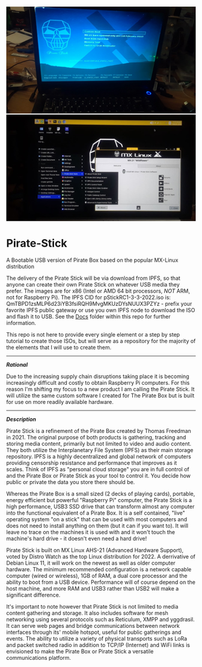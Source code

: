 ![image](https://github.com/ThomasFreedman/Pirate-Stick/blob/main/pirateStickBootScreen.png?raw=true)
![image](https://github.com/ThomasFreedman/Pirate-Stick/blob/main/pirateStickDesktop.jpg?raw=true)

# Pirate-Stick
A Bootable USB version of Pirate Box based on the popular MX-Linux distribution

The delivery of the Pirate Stick will be via download from IPFS, so that anyone can create their own Pirate Stick on whatever USB media they prefer. The images are for x86 (Intel or AMD 64 bit processors, *NOT* ARM, not for Raspberry Pi). The IPFS CID for pStickRC1-3-3-2022.iso is: QmTBPD1zsMLP6d23iYB3fsiRQH9MvgMKUzDYsNUUX3PZYz - prefix your favorite IPFS public gateway or use you own IPFS node to download the ISO and flash it to USB. See the [Docs](https://github.com/ThomasFreedman/Pirate-Stick/tree/main/Docs) folder within this repo for further information.

This repo is not here to provide every single element or a step by step tutorial to create those ISOs, but will serve as a repository for the majority of the elements that I will use to create them.

---------------------------------
***Rational***

Due to the increasing supply chain disruptions taking place it is becoming increasingly difficult and costly to obtain Raspberry Pi computers. For this reason I'm shifting my focus to a new product I am calling the Pirate Stick. It will utilize the same custom software I created for The Pirate Box but is built for use on more readily available hardware. 

---------------------------------
***Description***

Pirate Stick is a refinement of the Pirate Box created by Thomas Freedman in 2021. The original purpose of both products is gathering, tracking and storing media content, primarily but not limited to video and audio content. They both utilize the Interplanetary File System (IPFS) as their main storage repository. IPFS is a highly decentralized and global network of computers providing censorship resistance and performance that improves as it scales. Think of IPFS as "personal cloud storage" you are in full control of and the Pirate Box or Pirate Stick as your tool to control it. You decide how public or private the data you store there should be.

Whereas the Pirate Box is a small sized (2 decks of playing cards), portable, energy efficient but powerful "Raspberry Pi" computer, the Pirate Stick is a high performance, USB3 SSD drive that can transform almost any computer into the functional equivalent of a Pirate Box. It is a self contained, "live"  operating system "on a stick" that can be used with most computers and does not need to install anything on them (but it can if you want to). It will leave no trace on the machines it is used with and it won't touch the machine's hard drive - it doesn't even need a hard drive!

Pirate Stick is built on MX Linux AHS-21 (Advanced Hardware Support), voted by Distro Watch as the top Linux distribution for 2022. A derrivative of Debian Linux 11, it will work on the newest as well as older computer hardware. The minimum recommended configuration is a network capable computer (wired or wireless), 1GB of RAM, a dual core processor and the ability to boot from a USB device. Performance will of course depend on the host machine, and more RAM and USB3 rather than USB2 will make a significant difference.

It's important to note however that Pirate Stick is not limiited to media content gathering and storage. It also includes software for mesh networking using several protocols such as Reticulum, XMPP and yggdrasil. It can serve web pages and bridge communications between network interfaces through its' mobile hotspot, useful for public gatherings and events. The ability to utilize a variety of physical transports such as LoRa and packet switched radio in addition to TCP/IP (Internet) and WiFi links is envisioned to make the Pirate Box or Pirate Stick a versatile communications platform.
